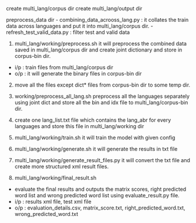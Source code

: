 create multi_lang/corpus dir 
create multi_lang/output dir 

preprocess_data dir
	- combining_data_acrooss_lang.py : it collates the train data across languages and put it into multi_lang/corpus dir. 
	- refresh_test_valid_data.py : filter test and valid data 

1. multi_lang/working/preprocess.sh 
it will preprocess the combined data saved in multi_lang/corpus dir and create joint dictionary and store in corpus-bin dir. 
- i/p : train files from multi_lang/corpus dir 
- o/p : it will generate the binary files in corpus-bin dir 

2. move all the files except dict* files from corpus-bin dir to some temp dir.  

3. working/preprocess_all_lang.sh
preprocess all the languages separately using joint dict and store all the bin and idx file to multi_lang/corpus-bin dir.

4. create one lang_list.txt file which contains the lang_abr for every languages and store this file in multi_lang/working dir

5. multi_lang/working/train.sh
it will train the model with given config

6. multi_lang/working/generate.sh
it will generate the results in txt file

7. multi_lang/working/generate_result_files.py
it will convert the txt file and create more structured xml result files.

8. multi_lang/working/final_result.sh 
- evaluate the final results and outputs the matrix scores, right predicted word list and wrong predicted word list using 
evaluate_result.py file.
- i/p : results xml file, test xml file
- o/p : evaluation_details.csv, matrix_score.txt, right_predicted_word.txt, wrong_predicted_word.txt


